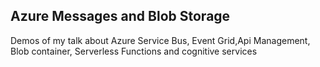 ## Azure Messages and Blob Storage
Demos of my talk about Azure Service Bus, Event Grid,Api Management, Blob container, Serverless Functions and cognitive services
